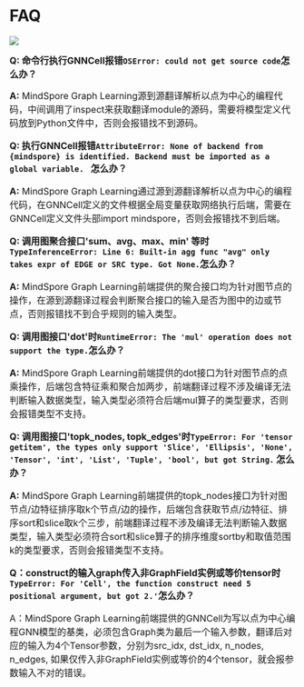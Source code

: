 ﻿# FAQ

<a href="https://gitee.com/mindspore/docs/tree/master/docs/graphlearning/docs/source_zh_cn/faq.md" target="_blank"><img src="https://gitee.com/mindspore/docs/raw/master/resource/_static/logo_source.png"></a>

<font size=3>**Q: 命令行执行GNNCell报错`OSError: could not get source code`怎么办？**</font>

<font size=3>**A:** MindSpore Graph
Learning源到源翻译解析以点为中心的编程代码，中间调用了inspect来获取翻译module的源码，需要将模型定义代码放到Python文件中，否则会报错找不到源码。

<font size=3>**Q:
执行GNNCell报错`AttributeError: None of backend from {mindspore} is identified. Backend must be imported as a global variable. `
怎么办？**</font>

<font size=3>**A:** MindSpore Graph Learning通过源到源翻译解析以点为中心的编程代码，在GNNCell定义的文件根据全局变量获取网络执行后端，需要在GNNCell定义文件头部import
mindspore，否则会报错找不到后端。

<font size=3>**Q: 调用图聚合接口'sum、avg、max、min'
等时`TypeInferenceError: Line 6: Built-in agg func "avg" only takes expr of EDGE or SRC type. Got None.`怎么办？**</font>

<font size=3>**A:** MindSpore Graph Learning前端提供的聚合接口均为针对图节点的操作，在源到源翻译过程会判断聚合接口的输入是否为图中的边或节点，否则报错找不到合乎规则的输入类型。

<font size=3>**Q: 调用图接口'dot'时`RuntimeError: The 'mul' operation does not support the type.`怎么办？**</font>

<font size=3>**A:** MindSpore Graph
Learning前端提供的dot接口为针对图节点的点乘操作，后端包含特征乘和聚合加两步，前端翻译过程不涉及编译无法判断输入数据类型，输入类型必须符合后端mul算子的类型要求，否则会报错类型不支持。

<font size=3>**Q: 调用图接口'topk_nodes,
topk_edges'时`TypeError: For 'tensor getitem', the types only support 'Slice', 'Ellipsis', 'None', 'Tensor', 'int', 'List', 'Tuple', 'bool', but got String.`
怎么办？**</font>

<font size=3>**A:** MindSpore Graph
Learning前端提供的topk_nodes接口为针对图节点/边特征排序取k个节点/边的操作，后端包含获取节点/边特征、排序sort和slice取k个三步，前端翻译过程不涉及编译无法判断输入数据类型，输入类型必须符合sort和slice算子的排序维度sortby和取值范围k的类型要求，否则会报错类型不支持。

<font size=3>**Q：construct的输入graph传入非GraphField实例或等价tensor时`TypeError: For 'Cell', the function construct need 5 positional argument, but got 2.'`怎么办？**</font>

A：MindSpore Graph Learning前端提供的GNNCell为写以点为中心编程GNN模型的基类，必须包含Graph类为最后一个输入参数，翻译后对应的输入为4个Tensor参数，分别为src_idx, dst_idx, n_nodes, n_edges, 如果仅传入非GraphField实例或等价的4个tensor，就会报参数输入不对的错误。
